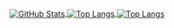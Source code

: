 <a href="https://github.com/lishengbao">
  <img align="center" alt="GitHub Stats" src="https://github-readme-stats-git-masterrstaa-rickstaa.vercel.app/api?theme=calm&username=lishengbao&count_private=true&show_icons=true&include_all_commits=true&hide_title=true" />
</a>
<a href="https://github.com/lishengbao">
  <img align="center" alt="Top Langs" src="https://github-readme-stats-git-masterrstaa-rickstaa.vercel.app/api/top-langs/?theme=calm&username=lishengbao&layout=compact&card_width=270" />
</a>
<a href="https://github.com/lishengbao">
  <img align="center" alt="Top Langs" src="https://compass.gitee.com/developer_chart/lishengbao.svg?metric=contribution_overview&range=1Y&theme=calm&username=lishengbao&layout=compact&card_width=270" />
</a>
